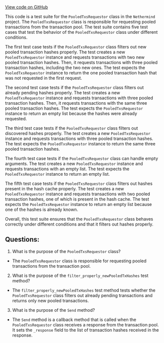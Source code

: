[View code on GitHub](https://github.com/nethermindeth/nethermind/Nethermind.Network.Test/P2P/Subprotocols/Eth/V65/PooledTxsRequestorTests.cs)

This code is a test suite for the `PooledTxsRequestor` class in the `Nethermind` project. The `PooledTxsRequestor` class is responsible for requesting pooled transactions from the transaction pool. The test suite contains five test cases that test the behavior of the `PooledTxsRequestor` class under different conditions.

The first test case tests if the `PooledTxsRequestor` class filters out new pooled transaction hashes properly. The test creates a new `PooledTxsRequestor` instance and requests transactions with two new pooled transaction hashes. Then, it requests transactions with three pooled transaction hashes, including the two new ones. The test expects the `PooledTxsRequestor` instance to return the one pooled transaction hash that was not requested in the first request.

The second test case tests if the `PooledTxsRequestor` class filters out already pending hashes properly. The test creates a new `PooledTxsRequestor` instance and requests transactions with three pooled transaction hashes. Then, it requests transactions with the same three pooled transaction hashes. The test expects the `PooledTxsRequestor` instance to return an empty list because the hashes were already requested.

The third test case tests if the `PooledTxsRequestor` class filters out discovered hashes properly. The test creates a new `PooledTxsRequestor` instance and requests transactions with three pooled transaction hashes. The test expects the `PooledTxsRequestor` instance to return the same three pooled transaction hashes.

The fourth test case tests if the `PooledTxsRequestor` class can handle empty arguments. The test creates a new `PooledTxsRequestor` instance and requests transactions with an empty list. The test expects the `PooledTxsRequestor` instance to return an empty list.

The fifth test case tests if the `PooledTxsRequestor` class filters out hashes present in the hash cache properly. The test creates a new `PooledTxsRequestor` instance and requests transactions with two pooled transaction hashes, one of which is present in the hash cache. The test expects the `PooledTxsRequestor` instance to return an empty list because one of the hashes is already known.

Overall, this test suite ensures that the `PooledTxsRequestor` class behaves correctly under different conditions and that it filters out hashes properly.
## Questions: 
 1. What is the purpose of the `PooledTxsRequestor` class?
- The `PooledTxsRequestor` class is responsible for requesting pooled transactions from the transaction pool.

2. What is the purpose of the `filter_properly_newPooledTxHashes` test method?
- The `filter_properly_newPooledTxHashes` test method tests whether the `PooledTxsRequestor` class filters out already pending transactions and returns only new pooled transactions.

3. What is the purpose of the `Send` method?
- The `Send` method is a callback method that is called when the `PooledTxsRequestor` class receives a response from the transaction pool. It sets the `_response` field to the list of transaction hashes received in the response.
